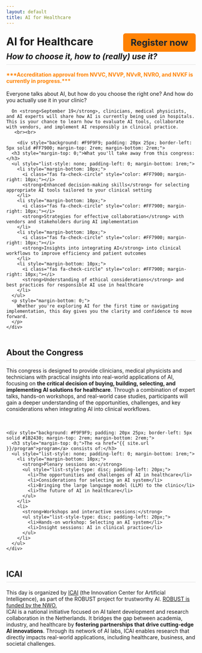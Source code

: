 ```yaml
---
layout: default
title: AI for Healthcare 
---
```


<div style="display: flex; justify-content: space-between; align-items: center; flex-wrap: wrap;">
  <h1 style="margin: 0;"><strong>AI for Healthcare</strong></h1>
  <a href="https://registratie.radboudumc.nl/166356/subscribe" target="_blank" style="
    background-color:rgb(255, 130, 3);
    color: rgb(27, 36, 48);
    padding: 10px 20px;
    text-decoration: none;
    border-radius: 6px;
    font-size: 24px;
    font-weight: bold;
    margin-top: 5px;
  ">
    Register now
  </a> 
</div>

<!-- <h2 style= "margin: 0;"></h2> -->
<h2 style="margin-top: 0; border-bottom: 2px solid #eee; padding-bottom: 0.5rem;"><i>How to choose it, how to (really) use it?</i></h2>

<div class="content">
  <p>
    <strong><span style="color: #FF8203;"> ***Accreditation approval from NVVC, NVVP, NVvR, NVRO, and NVKF is currently in progress.***</span></strong><br><br>
      Everyone talks about AI, but how do you choose the right one? And how do you actually use it in your clinic? <br>

      On <strong>September 19</strong>, clinicians, medical physicists, and AI experts will share how AI is currently being used in hospitals. This is your chance to learn how to evaluate AI tools, collaborate with vendors, and implement AI responsibly in clinical practice.
       <br><br>
<!-- 
      <p>What you'll take away from this congress:</p>
      <ul style="list-style: none; padding-left: 0;">
        <li><i class="fas fa-check-circle check-icon"></i> <strong>Enhanced decision-making skills</strong> for selecting appropriate AI tools tailored to your clinical setting</li>
        <li><i class="fas fa-check-circle check-icon"></i> <strong>Strategies for effective collaboration</strong> with vendors and stakeholders during AI implementation</li>
        <li><i class="fas fa-check-circle check-icon"></i> <strong>Insights into integrating AI</strong> into existing clinical workflows to improve efficiency and patient outcomes</li>
        <li><i class="fas fa-check-circle check-icon"></i> <strong>Understanding of ethical considerations</strong> and best practices for responsible AI use in healthcare</li>
      </ul>

    Whether you're exploring AI for the first time or navigating implementation, this day gives you the clarity and confidence to move forward. <br><br> -->

        <div style="background: #F9F9F9; padding: 20px 25px; border-left: 5px solid #FF7900; margin-top: 2rem; margin-bottom: 2rem;">
      <h3 style="margin-top: 0;">What you'll take away from this congress:</h3>
      <ul style="list-style: none; padding-left: 0; margin-bottom: 1rem;">
        <li style="margin-bottom: 10px;">
          <i class="fas fa-check-circle" style="color: #FF7900; margin-right: 10px;"></i>
          <strong>Enhanced decision-making skills</strong> for selecting appropriate AI tools tailored to your clinical setting
        </li>
        <li style="margin-bottom: 10px;">
          <i class="fas fa-check-circle" style="color: #FF7900; margin-right: 10px;"></i>
          <strong>Strategies for effective collaboration</strong> with vendors and stakeholders during AI implementation
        </li>
        <li style="margin-bottom: 10px;">
          <i class="fas fa-check-circle" style="color: #FF7900; margin-right: 10px;"></i>
          <strong>Insights into integrating AI</strong> into clinical workflows to improve efficiency and patient outcomes
        </li>
        <li style="margin-bottom: 10px;">
          <i class="fas fa-check-circle" style="color: #FF7900; margin-right: 10px;"></i>
          <strong>Understanding of ethical considerations</strong> and best practices for responsible AI use in healthcare
        </li>
      </ul>
      <p style="margin-bottom: 0;">
        Whether you're exploring AI for the first time or navigating implementation, this day gives you the clarity and confidence to move forward.
      </p>
    </div>

  <h2 style="margin-top: 3rem; border-bottom: 2px solid #eee; padding-bottom: 0.5rem;"><strong>About the Congress</strong></h2>
   <!-- <h2><strong>About the Congress</strong></h2> -->
    This congress is designed to provide clinicians, medical physicists and technicians with practical insights into real-world applications of AI, focusing on <strong>the critical decision of buying, building, selecting, and implementing AI solutions for healthcare</strong>. Through a combination of expert talks, hands-on workshops, and real-world case studies, participants will gain a deeper understanding of the opportunities, challenges, and key considerations when integrating AI into clinical workflows. <br> <br> <br>
<!-- 
   The <a href="{{ site.url }}/program">program</a> consists of:
      <ul>
       <li><strong>Plenary sessions on:</strong></li>
       <ul>
        <li>The opportunities and challenges of AI in healthcare </li>
        <li>Considerations for selecting an AI system </li>
        <li>Bringing the large language model (LLM) to the clinic</li>
        <li>The future of AI in Healthcare </li>
       </ul>
       <li><strong>Workshops and interactive sessions:</strong></li>
       <ul>
        <li>Hands-on workshop: Selecting an AI system</li>
        <li>Insight sessions: AI in clinical practice</li>
       </ul>
      </ul> <br>  -->

    <div style="background: #F9F9F9; padding: 20px 25px; border-left: 5px solid #1B2430; margin-top: 2rem; margin-bottom: 2rem;">
      <h3 style="margin-top: 0;">The <a href="{{ site.url }}/program">program</a> consists of:</h3>
      <ul style="list-style: none; padding-left: 0; margin-bottom: 1rem;">
        <li style="margin-bottom: 10px;">
          <strong>Plenary sessions on:</strong>
          <ul style="list-style-type: disc; padding-left: 20px;">
            <li>The opportunities and challenges of AI in healthcare</li>
            <li>Considerations for selecting an AI system</li>
            <li>Bringing the large language model (LLM) to the clinic</li>
            <li>The future of AI in healthcare</li>
          </ul>
        </li>
        <li>
          <strong>Workshops and interactive sessions:</strong>
          <ul style="list-style-type: disc; padding-left: 20px;">
            <li>Hands-on workshop: Selecting an AI system</li>
            <li>Insight sessions: AI in clinical practice</li>
          </ul>
        </li>
      </ul>
    </div>


  <h2 style="margin-top: 3rem; border-bottom: 2px solid #eee; padding-bottom: 0.5rem;"><strong>ICAI</strong></h2>
   This day is organized by <a href="https://www.icai.ai/" target="_blank">ICAI</a> (the Innovation Center for Artificial Intelligence), as part of the ROBUST project for trustworthy AI. <a href="https://www.nwo.nl/onderzoeksprogrammas/kennis-en-innovatieconvenant-kic/langetermijnprogrammas-kic-2020-2023/robust-trustworthy-ai-based-systems-for-sustainable-growth" target="_blank">ROBUST is funded by the NWO. </a><br>
    ICAI is a national initiative focused on AI talent development and research collaboration in the Netherlands. It bridges the gap between academia, industry, and healthcare by <strong>fostering partnerships that drive cutting-edge AI innovations</strong>. Through its network of AI labs, ICAI enables research that directly impacts real-world applications, including healthcare, business, and societal challenges. 
   </p>
</div> <br>

<!-- ## Course Objectives
- Understand the buy vs. build principle in AI for healthcare  
- Gain insights into real-world AI applications and the implementation process  
- Learn practical selection criteria for AI systems  
- Engage in interactive workshops for hands-on experience  
- Discuss the future of AI in clinical practice with experts   -->

<!-- ## Who Should Attend?
- Healthcare professionals looking to integrate AI into clinical practice, including:  
  
  - Medical doctors  
  - Medical physicists  
  - Medical technicians 
 
- Decision-makers evaluating AI solutions for healthcare settings  
- Anyone seeking practical guidance on selecting and implementing AI systems   -->

<!-- ## ICAI
   <div class="content">
   <p>
    This day is organized by <a href="https://www.icai.ai/" target="_blank">ICAI</a> (Innovation Center for Artificial Intelligence), as part of the ROBUST inititative for trustworthy AI. 
    ICAI is a national initiative focused on AI talent development and research collaboration in the Netherlands. ICAI bridges the gap between academia, industry, and healthcare by <strong>fostering partnerships that drive cutting-edge AI innovations</strong>. Through its network of AI labs, ICAI enables research that directly impacts real-world applications, including healthcare, business, and societal challenges. 
    </p>
</div> -->

<!-- <div class="content">
    <p><strong>***</strong>Sign-ups are not open yet, but you can <a href="{{ site.url }}/contact">register your interest</a> to stay informed. We will keep you updated and let you know as soon as registration becomes available.<strong>***</strong></p>
</div> -->